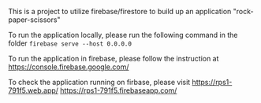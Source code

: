 This is a project to utilize firebase/firestore to build up an application "rock-paper-scissors"

To run the application locally, please run the following command in the folder
```firebase serve --host 0.0.0.0```

To run the application in firebase, please follow the instruction at https://console.firebase.google.com/

To check the application running on firbase, please visit
https://rps1-791f5.web.app/
https://rps1-791f5.firebaseapp.com/
